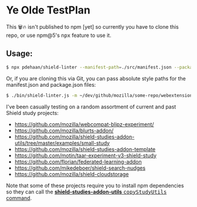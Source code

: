 # Ye Olde TestPlan

This :wastebasket::fire: isn't published to npm [yet] so currently you have to clone this repo, or use npm@5's <kbd>npx</kbd> feature to use it.

## Usage:

```sh
$ npx pdehaan/shield-linter --manifest-path=./src/manifest.json --package-path=./package.json
```

Or, if you are cloning this via Git, you can pass absolute style paths for the manifest.json and package.json files:

```sh
$ ./bin/shield-linter.js -m ~/dev/github/mozilla/some-repo/webextension/manifest.json -p ~/dev/github/mozilla/some-repo/package.json
```

I've been casually testing on a random assortment of current and past Shield study projects:

- https://github.com/mozilla/webcompat-blipz-experiment/
- https://github.com/mozilla/blurts-addon/
- https://github.com/mozilla/shield-studies-addon-utils/tree/master/examples/small-study
- https://github.com/mozilla/shield-studies-addon-template
- https://github.com/motin/taar-experiment-v3-shield-study
- https://github.com/florian/federated-learning-addon
- https://github.com/mikedeboer/shield-search-nudges
- https://github.com/mozilla/shield-cloudstorage

Note that some of these projects require you to install npm dependencies so they can call the [**shield-studies-addon-utils** <kbd>copyStudyUtils</kbd> command](https://github.com/mozilla/shield-studies-addon-utils/blob/master/bin/copyStudyUtils.js).
